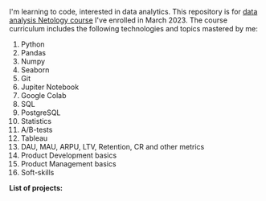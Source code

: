 I'm learning to code, interested in data analytics.
This repository is for [data analysis Netology course](https://netology.ru/) I've enrolled in March 2023.
The course curriculum includes the following technologies and topics mastered by me:

1. Python
2. Pandas
3. Numpy
4. Seaborn
6. Git
7. Jupiter Notebook
8. Google Colab
9. SQL
10. PostgreSQL
11. Statistics
12. A/B-tests
13. Tableau
14. DAU, MAU, ARPU, LTV, Retention, CR and other metrics
15. Product Development basics
16. Product Management basics
17. Soft-skills


**List of projects:**
